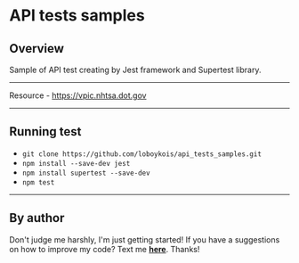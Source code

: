 # API tests samples

## Overview

Sample of API test creating by Jest framework and Supertest library.

---

Resource - https://vpic.nhtsa.dot.gov

---


## Running test

- `git clone https://github.com/loboykois/api_tests_samples.git`
- `npm install --save-dev jest`
- `npm install supertest --save-dev`
- `npm test`

---

## By author

Don't judge me harshly, I'm just getting started! If you have a suggestions on how to improve my code? Text me **[here](https://www.linkedin.com/in/ilia-loboiko-0b25ba239/)**. Thanks!

